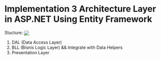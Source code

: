# Implementation 3 Architecture Layer in ASP.NET Using Entity Framework
Stucture: 
<img src="https://i.stack.imgur.com/JodLo.png" align="center">
<ol>
<li>DAL (Data Access Layer)</li>
<li>BLL (Bisnis Logic Layer) && Integrate with Data Helpers</li>
<li>Presentation Layer</li>
</ol>
